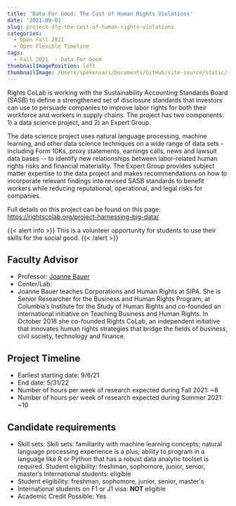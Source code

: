 ```yaml
---
title: 'Data For Good: The Cost of Human Rights Violations'
date: '2021-09-01'
slug: project-dfg-the-cost-of-human-rights-violations
categories:
  - Open Fall 2021 
  - Open Flexible Timeline
tags:
  - Fall 2021  - Data For Good
thumbnailImagePosition: left
thumbnailImage: /Users/ipekensari/Documents/GitHub/site-source/static/img/construction.png
---
```

Rights CoLab is working with the Sustainability Accounting Standards Board (SASB) to define a strengthened set of disclosure standards that investors can use to persuade companies to improve labor rights for both their workforce and workers in supply chains. The project has two components: 1) a data science project, and 2) an Expert Group. 

<!--more-->


The data science project uses natural language processing, machine learning, and other data science techniques on a wide range of data sets - including Form 10Ks, proxy statements, earnings calls, news and lawsuit data bases -- to identify new relationships between labor-related human rights risks and financial materiality. The Expert Group provides subject matter expertise to the data project and makes recommendations on how to incorporate relevant findings into revised SASB standards to benefit workers while reducing reputational, operational, and legal risks for companies. 

Full details on this project can be found on this page: https://rightscolab.org/project-harnessing-big-data/

{{< alert info >}}
This is a volunteer opportunity for students to use their skills for the social good.
{{< /alert >}}

## Faculty Advisor
+ Professor: [Joanne Bauer](https://www.sipa.columbia.edu/faculty-research/faculty-directory/joanne-bauer)
+ Center/Lab: 
+ Joanne Bauer teaches Corporations and Human Rights at SIPA. She is Senior Researcher for the Business and Human Rights Program, at Columbia’s Institute for the Study of Human Rights and co-founded an international initiative on Teaching Business and Human Rights. In October 2018 she co-founded Rights CoLab, an independent initiative that innovates human rights strategies that bridge the fields of business, civil society, technology and finance.

## Project Timeline
+ Earliest starting date: 9/6/21
+ End date: 5/31/22
+ Number of hours per week of research expected during Fall 2021: ~8
+ Number of hours per week of research expected during Summer 2021: ~10

## Candidate requirements
+ Skill sets: 
  Skill sets: familiarity with machine learning concepts; natural language processing experience is a plus; ability to program in a language like R or Python that has a robust data analytic toolset is required.
  Student eligibility: freshman, sophomore, junior, senior, master’s
  International students: eligible
+ Student eligibility: freshman, sophomore, junior, senior, master's
+ International students on F1 or J1 visa: **NOT** eligible
+ Academic Credit Possible: Yes

